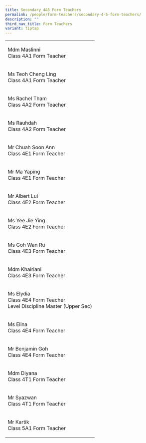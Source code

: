 ```yaml
---
title: Secondary 4&5 Form Teachers
permalink: /people/form-teachers/secondary-4-5-form-teachers/
description: ""
third_nav_title: Form Teachers
variant: tiptap
---
```

<table style="minWidth: 25px">
<colgroup>
<col>
</colgroup>
<tbody>
<tr>
<td rowspan="1" colspan="1">
<p>Mdm Maslinni
<br>Class 4A1 Form Teacher</p>
</td>
</tr>
<tr>
<td rowspan="1" colspan="1">
<p>Ms Teoh Cheng Ling
<br>Class 4A1 Form Teacher</p>
</td>
</tr>
<tr>
<td rowspan="1" colspan="1">
<p>Ms Rachel Tham
<br>Class 4A2 Form Teacher</p>
</td>
</tr>
<tr>
<td rowspan="1" colspan="1">
<p>Ms Rauhdah
<br>Class 4A2 Form Teacher</p>
</td>
</tr>
<tr>
<td rowspan="1" colspan="1">
<p>Mr Chuah Soon Ann
<br>Class 4E1 Form Teacher</p>
</td>
</tr>
<tr>
<td rowspan="1" colspan="1">
<p>Mr Ma Yaping
<br>Class 4E1 Form Teacher</p>
</td>
</tr>
<tr>
<td rowspan="1" colspan="1">
<p>Mr Albert Lui
<br>Class 4E2&nbsp;Form Teacher</p>
</td>
</tr>
<tr>
<td rowspan="1" colspan="1">
<p>Ms Yee Jie Ying
<br>Class 4E2 Form Teacher</p>
</td>
</tr>
<tr>
<td rowspan="1" colspan="1">
<p>Ms Goh Wan Ru
<br>Class 4E3 Form Teacher</p>
</td>
</tr>
<tr>
<td rowspan="1" colspan="1">
<p>Mdm Khairiani
<br>Class 4E3 Form Teacher</p>
</td>
</tr>
<tr>
<td rowspan="1" colspan="1">
<p>Ms Elydia
<br>Class 4E4 Form Teacher
<br>Level Discipline Master (Upper Sec)</p>
</td>
</tr>
<tr>
<td rowspan="1" colspan="1">
<p>Ms Elina
<br>Class 4E4 Form Teacher</p>
</td>
</tr>
<tr>
<td rowspan="1" colspan="1">
<p>Mr Benjamin Goh
<br>Class 4E4 Form Teacher</p>
</td>
</tr>
<tr>
<td rowspan="1" colspan="1">
<p>Mdm Diyana
<br>Class 4T1 Form Teacher</p>
</td>
</tr>
<tr>
<td rowspan="1" colspan="1">
<p>Mr Syazwan
<br>Class 4T1 Form Teacher</p>
</td>
</tr>
<tr>
<td rowspan="1" colspan="1">
<p>Mr Kartik
<br>Class 5A1 Form Teacher</p>
</td>
</tr>
</tbody>
</table>
<p></p>